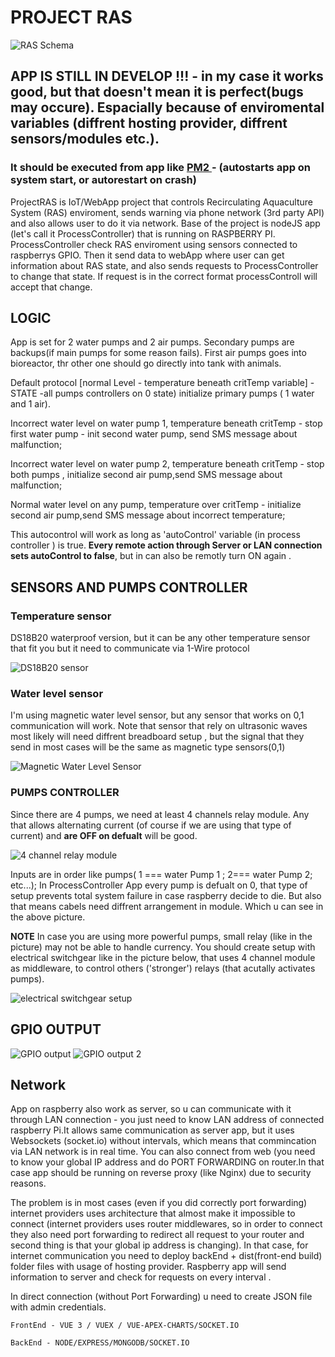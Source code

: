# PROJECT RAS

![RAS Schema](readMeImages/RASScheme.jpg?raw=true "RAS schema")

## APP IS STILL IN DEVELOP !!! - in my case it works good, but that doesn't mean it is perfect(bugs may occure). Espacially because of enviromental variables (diffrent hosting provider, diffrent sensors/modules etc.). 

### It should be executed from app like  [ PM2 ](https://pm2.keymetrics.io/) -  (autostarts app on system start, or autorestart on crash)


ProjectRAS is IoT/WebApp project that  controls Recirculating Aquaculture System (RAS) enviroment, sends warning via phone network (3rd party API) and also allows user to do it via network. 
Base of the project is nodeJS app (let's call it ProcessController) that is running on RASPBERRY PI. 
ProcessController check RAS enviroment using sensors connected to raspberrys GPIO.
Then it send data to webApp where user can get information about RAS state,  and also sends requests to ProcessController to change that state.
If request is in the correct format processControll will accept that change.

## LOGIC

App is set for 2 water pumps and 2 air pumps. Secondary pumps are backups(if main pumps for some reason fails). First air pumps goes into bioreactor, thr other one should go directly into tank with animals.

Default protocol [normal Level - temperature beneath critTemp variable] - STATE -all pumps controllers on 0 state) initialize primary pumps ( 1 water and  1 air). 

Incorrect water level on water pump 1, temperature beneath critTemp - stop first water pump - init second water pump, send SMS message about malfunction;

Incorrect water level on water pump 2, temperature beneath critTemp - stop both pumps , initialize second air pump,send SMS message about malfunction;

Normal water level on any pump, temperature over critTemp - initialize second air pump,send SMS message about incorrect temperature;

This autocontrol will work as long as 'autoControl' variable (in process controller ) is true.
**Every remote action through Server or LAN connection sets autoControl to false**, but in can also be remotly turn ON again .








## SENSORS AND PUMPS CONTROLLER

### Temperature sensor 
DS18B20 waterproof version, but it can be any other temperature sensor that fit you but it need to communicate via 1-Wire protocol

![DS18B20 sensor](readMeImages/DS18B20.png?raw=true "DS18B20 waterproof sensor")

 ### Water level sensor 
 I'm using magnetic water level sensor, but any sensor that works on 0,1 communication will work. Note that sensor that rely on ultrasonic waves most likely will need diffrent breadboard setup , but the signal that they send in most cases will be the same as magnetic type sensors(0,1)
 
 ![Magnetic Water Level Sensor](readMeImages/waterLevelSensor.jpg?raw=true "Magnetic Water Level Sensor")

### PUMPS CONTROLLER
Since there are 4 pumps, we need at least 4 channels relay module. Any that allows alternating current   (of course if we are using that type of current) and **are OFF on defualt** will be good. 

 ![4 channel relay module](readMeImages/relay.jpg?raw=true "4 channel relay module")

 Inputs are in order like pumps( 1 === water Pump 1 ; 2=== water Pump 2; etc...);
 In ProcessController App every pump is defualt on 0, that type of setup prevents total system failure in case raspberry decide to die. But also that means cabels need diffrent arrangement in module. Which u can see in the above picture.
 
 **NOTE**
 In case you are using more powerful pumps, small relay (like in the picture) may not be able to handle currency. You should create  setup with electrical switchgear like in the picture below, that uses 4 channel module as middleware, to control others ('stronger') relays (that acutally activates pumps).
 
  ![](readMeImages/Box.jpg?raw=true "electrical switchgear setup")
 

## GPIO OUTPUT
![GPIO output](readMeImages/Pi%20Gpio%20setup.png?raw=true "Gpio scheme")
![GPIO output 2](readMeImages/Pi%20Setup%202.jpg?raw=true "Gpio scheme picture")


## Network
App on raspberry also work as server, so u can communicate with it through LAN connection - you just need to know LAN address of connected raspberry Pi.It allows same communication as server app, but it uses Websockets (socket.io) without intervals, which means that commincation via LAN network is  in real time. You can also connect from web (you need to know your global IP address and do PORT FORWARDING on router.In that case app should be running on reverse proxy (like Nginx) due to security reasons.

The problem is in most cases (even if you did correctly  port forwarding)  internet providers uses architecture that almost make it impossible to connect (internet providers uses router middlewares, so in order to connect they also need port forwarding to redirect all request to your router and second thing is that your global ip address is changing). In that case, for internet communication you need to deploy backEnd + dist(front-end build) folder files with usage of hosting provider. Raspberry app will send information to server and check for requests on every interval .
 
In direct connection (without Port Forwarding) u need to create JSON file with admin credentials.

```
FrontEnd - VUE 3 / VUEX / VUE-APEX-CHARTS/SOCKET.IO
```

```
BackEnd - NODE/EXPRESS/MONGODB/SOCKET.IO
```
